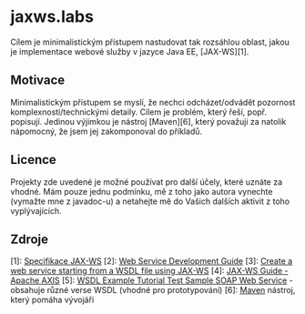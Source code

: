 # jaxws.labs
Cílem je minimalistickým přístupem nastudovat tak rozsáhlou oblast, jakou je implementace webové služby v jazyce Java EE, [JAX-WS][1].

## Motivace
Minimalistickým přístupem se myslí, že nechci odcházet/odvádět pozornost komplexností/technickými detaily. Cílem je problém, který řeší, popř. popisují. Jedinou výjimkou je nástroj [Maven][6], který považuji za natolik nápomocný, že jsem jej zakomponoval do příkladů.

## Licence
Projekty zde uvedené je možné používat pro další účely, které uznáte za vhodné. Mám pouze jednu podmínku, mě z toho jako autora vynechte (vymažte mne z javadoc-u) a netahejte mě do Vašich dalších aktivit z toho vyplývajících.

## Zdroje
[1]: [Specifikace JAX-WS](https://jcp.org/en/jsr/detail?id=224)
[2]: [Web Service Development Guide](http://itdoc.hitachi.co.jp/manuals/3020/30203Y2310e/EY230001.HTM)
[3]: [Create a web service starting from a WSDL file using JAX-WS](http://java.boot.by/ocewsd6-guide/ch01s02.html)
[4]: [JAX-WS Guide - Apache AXIS](https://axis.apache.org/axis2/java/core/docs/jaxws-guide.html)
[5]: [WSDL Example Tutorial Test Sample SOAP Web Service](http://www.teqlog.com/wsdl-example-explained-step-by-step.html) - obsahuje různé verse WSDL (vhodné pro prototypování)
[6]: [Maven](https://maven.apache.org/) nástroj, který pomáha vývojáři


